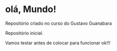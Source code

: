 # olá, Mundo!
 Repositório criado no curso do Gustavo Guanabara

 Repositório inicial.

Vamos testar antes de colocar para funcionar ok!!!
